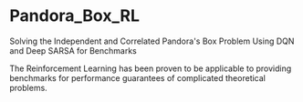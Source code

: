 # Pandora_Box_RL
Solving the Independent and Correlated Pandora's Box Problem Using DQN and Deep SARSA for Benchmarks

The Reinforcement Learning has been proven to be applicable to providing benchmarks for performance guarantees of complicated theoretical problems.
